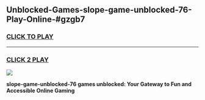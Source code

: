 
## Unblocked-Games-slope-game-unblocked-76-Play-Online-#gzgb7
<h3>
<a href="https://premium.freeplayer.one?title=slope-game-unblocked-76&ref=27F">CLICK TO PLAY</a></h3>
<hr>

<h3>
<a href="https://premium.freeplayer.one?title=slope-game-unblocked-76&ref=27F">CLICK 2 PLAY</a>
  
</h3>

<a href="https://premium.freeplayer.one?title=slope-game-unblocked-76&ref=27F"><img src="https://clearcache.store/games.png"></a>


**slope-game-unblocked-76 games unblocked: Your Gateway to Fun and Accessible Online Gaming**
